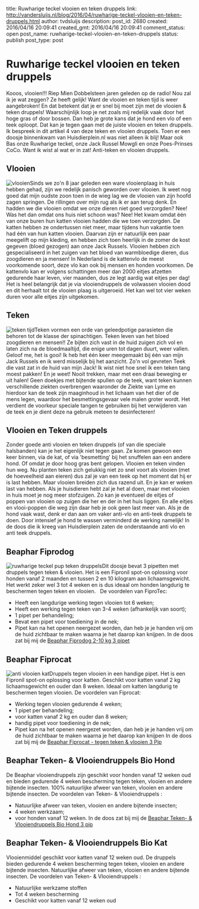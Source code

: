 title: Ruwharige teckel vlooien en teken druppels
link: http://vandersluijs.nl/blog/2016/04/ruwharige-teckel-vlooien-en-teken-druppels.html
author: tvdsluijs
description: 
post_id: 2680
created: 2016/04/16 20:09:41
created_gmt: 2016/04/16 20:09:41
comment_status: open
post_name: ruwharige-teckel-vlooien-en-teken-druppels
status: publish
post_type: post

# Ruwharige teckel vlooien en teken druppels

Kooos, vlooien!!! Riep Mien Dobbelsteen jaren geleden op de radio! Nou zal ik je wat zeggen? Ze heeft gelijk! Want de vlooien en teken tijd is weer aangebroken! En dat betekent dat je er snel bij moet zijn met de vlooien & teken druppels! Waarschijnlijk loop je net zoals mij redelijk vaak door het hoge gras of door bossen. Dan heb je grote kans dat je hond een vlo of een teek oploopt. Dat kan je tegen gaan met de juiste vlooien en teken druppels. Ik bespreek in dit artikel 4 van deze teken en vlooien druppels. Toen er een doosje binnenkwam van Huisdierplein.nl was niet alleen ik blij! Maar ook Bas onze Ruwharige teckel, onze Jack Russel Mowgli en onze Poes-Prinses CoCo. Want ik wist al wat er in zat! Anti-teken en vlooien druppels. 

## Vlooien

![vlooien](/wp-content/uploads/2016/04/vlooien.jpg)Sinds we zo'n 8 jaar geleden een ware vlooienplaag in huis hebben gehad, zijn we redelijk panisch geworden over vlooien. Ik weet nog goed dat mijn oudste zoon toen in de wieg lag we de vlooien van zijn hoofd zagen springen. De rillingen over mijn rug als ik er aan terug denk. En hadden we die vlooien omdat we onze dieren niet goed verzorgden? Nee! Was het dan omdat ons huis niet schoon was? Nee! Het kwam omdat één van onze buren hun katten vlooien hadden die we toen verzorgden. De katten hebben ze ondertussen niet meer, maar tijdens hun vakantie toen had één van hun katten vlooien. Daarvan zijn er natuurlijk een paar meegelift op mijn kleding, en hebben zich toen heerlijk in de zomer de kost gegeven (bloed gezogen) aan onze Jack Russels. Vlooien hebben zich gespecialiseerd in het zuigen van het bloed van warmbloedige dieren, dus zoogdieren en ja mensen! In Nederland is de kattenvlo de meest voorkomende soort, deze vlo kan ook bij mensen en honden voorkomen. De kattenvlo kan er volgens schattingen meer dan 2000 eitjes afzetten gedurende haar leven, vier maanden, dus ze legt aardig wat eitjes per dag! Het is heel belangrijk dat je via vlooiendruppels de volwassen vlooien dood en dit herhaalt tot de vlooien plaag is uitgeroeid. Het kan wel tot vier weken duren voor alle eitjes zijn uitgekomen. 

## Teken

![teken tijd](/wp-content/uploads/2016/04/teken.jpg)Teken vormen een orde van geleedpotige parasieten die behoren tot de klasse der spinachtigen. Teken leven van het bloed zoogdieren en mensen!! Ze bijten zich vast in de huid zuigen zich vol en laten zich na de bloedmaaltijd, die enige uren tot dagen duurt, weer vallen. Geloof me, het is gooi! Ik heb het één keer meegemaakt bij één van mijn Jack Russels en ik werd misselijk bij het aanzicht. Zo'n vol gevreten Teek die vast zat in de huid van mijn Jack! Ik wist niet hoe snel ik een teken tang moest pakken! En je weet! Nooit trekken, maar met een draai beweging er uit halen! Geen doekjes met bijtende spullen op de teek, want teken kunnen verschillende ziekten overbrengen waaronder de Ziekte van Lyme en hierdoor kan de teek zijn maaginhoud in het lichaam van het dier of de mens legen, waardoor het besmettingsgevaar vele malen groter wordt. Het verdient de voorkeur speciale tangen te gebruiken bij het verwijderen van de teek en je dient deze na gebruik meteen te desinfecteren! 

## Vlooien en Teken druppels

Zonder goede anti vlooien en teken druppels (of van die speciale halsbanden) kan je het eigenlijk niet tegen gaan. Ze komen gewoon een keer binnen, via de kat, of via 'besmetting' bij het snuffelen aan een andere hond. Of omdat je door hoog gras bent gelopen. Vlooien en teken vinden hun weg. Nu planten teken zich gelukkig niet zo snel voort als vlooien (met de hoeveelheid aan eieren) dus zal je van een teek op het moment dat hij er is last hebben. Maar vlooien breiden zich dus razend uit. En je kan er weken last van hebben. Als je huisdieren hebt zal je het al doen, maar met vlooien in huis moet je nog meer stofzuigen. Zo kan je eventueel de eitjes of poppen van vlooien op zuigen die her en der in het huis liggen. En alle eitjes en vlooi-poppen die weg zijn daar heb je ook geen last meer van. Als je de hond vaak wast, denk er dan aan om vaker anti-vlo en anti-teek druppels te doen. Door intensief je hond te wassen verminderd de werking namelijk! In de doos die ik kreeg van Huisdierplein zaten de onderstaande anti vlo en anti teek druppels. 

## Beaphar Fiprodog

![ruwharige teckel pup teken druppels](/wp-content/uploads/2016/04/20160417_084803-300x225.jpg)Dit doosje bevat 3 pipetten met druppels tegen teken & vlooien. Het is een Fipronil spot-on oplossing voor honden vanaf 2 maanden en tussen 2 en 10 kilogram aan lichaamsgewicht. Het werkt zeker wel 3 tot 4 weken en is dus ideaal om honden langdurig te beschermen tegen teken en vlooien.   De voordelen van FiproTec: 

  * Heeft een langdurige werking tegen vlooien tot 6 weken;
  * Heeft een werking tegen teken van 3-4 weken (afhankelijk van soort);
  * 1 pipet per behandeling;
  * Bevat een pipet voor toediening in de nek;
  * Pipet kan na het openen neergezet worden, dan heb je je handen vrij om de huid zichtbaar te maken waarna je het daarop kan knijpen.
In de doos zat bij mij de [Beaphar Fiprodog 2-10 kg 3 pipet](http://ds1.nl/c/?wi=245932&si=3370&li=1161232&ws=&dl=hond%2Fanti-vlo-en-teek%2Fbeaphar-fiprodog-2-10-kg%2FG37_H2_C765_P799031%2F)

## Beaphar Fiprocat

![anti vlooien kat](/wp-content/uploads/2016/04/20160417_085047-150x150.jpg)Druppels tegen vlooien in een handige pipet. Het is een Fipronil spot-on oplossing voor katten. Geschikt voor katten vanaf 2 kg lichaamsgewicht en ouder dan 8 weken. Ideaal om katten langdurig te beschermen tegen vlooien. De voordelen van Fiprocat: 

  * Werking tegen vlooien gedurende 4 weken;
  * 1 pipet per behandeling;
  * voor katten vanaf 2 kg en ouder dan 8 weken;
  * handig pipet voor toediening in de nek;
  * Pipet kan na het openen neergezet worden, dan heb je je handen vrij om de huid zichtbaar te maken waarna je het daarop kan knijpen
In de doos zat bij mij de [Beaphar Fiprocat - tegen teken & vlooien 3 Pip](http://ds1.nl/c/?wi=245932&si=3370&li=1161232&ws=&dl=kat%2Fanti-vlo-en-teek%2Fbeaphar-fiprocat---tegen-teken-%2526amp%253b-vlooien%2FG39_H37_C800_P799029%2F)

## Beaphar Teken- & Vlooiendruppels Bio Hond

De Beaphar vlooiendruppels zijn geschikt voor honden vanaf 12 weken oud en bieden gedurende 4 weken bescherming tegen teken, vlooien en andere bijtende insecten. 100% natuurlijke afweer van teken, vlooien en andere bijtende insecten. De voordelen van Teken- & Vlooiendruppels : 

  * Natuurlijke afweer van teken, vlooien en andere bijtende insecten;
  * 4 weken werkzaam;
  * voor honden vanaf 12 weken.
In de doos zat bij mij de [Beaphar Teken- & Vlooiendruppels Bio Hond 3 pip](http://ds1.nl/c/?wi=245932&si=3370&li=1161232&ws=&dl=hond%2Fanti-vlo-en-teek%2Fbeaphar-teken--%2526amp%253b-vlooiendruppels-bio-hond%2FG37_H2_C765_P969897%2F)

## Beaphar Teken- & Vlooiendruppels Bio Kat

Vlooienmiddel geschikt voor katten vanaf 12 weken oud. De druppels bieden gedurende 4 weken bescherming tegen teken, vlooien en andere bijtende insecten. Natuurlijke afweer van teken, vlooien en andere bijtende insecten. De voordelen van Teken- & Vlooiendruppels : 

  * Natuurlijke werkzame stoffen
  * Tot 4 weken bescherming
  * Geschikt voor katten vanaf 12 weken oud
